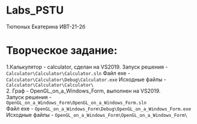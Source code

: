 # Labs_PSTU 
Тютюных Екатерина ИВТ-21-2б
# Творческое задание:
1.Калькулятор - calculator, сделан на VS2019. 
Запуск решения - ``Calculator\Calculator\Calculator.sln``
Файл exe - ``Calculator\Calculator\Debug\Calculator.exe``
Исходные файлы - ``Calculator\Calculator\Calculator\``  
2. Граф - OpenGL_on_a_Windows_Form, выполнен на VS2019.  
Запуск решения - ``OpenGL_on_a_Windows_Form\OpenGL_on_a_Windows_Form.sln``  
Файл exe - ``OpenGL_on_a_Windows_Form\Debug\OpenGL_on_a_Windows_Form.exe``  
Исходные файлы - ``OpenGL_on_a_Windows_Form\OpenGL_on_a_Windows_Form\``
